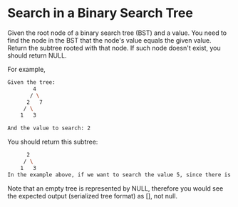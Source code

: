 # Search in a Binary Search Tree

Given the root node of a binary search tree (BST) and a value. You need to find the node in the BST that the node's value equals the given value. Return the subtree rooted with that node. If such node doesn't exist, you should return NULL.

For example, 

```bash
Given the tree:
        4
       / \
      2   7
     / \
    1   3

And the value to search: 2
```

You should return this subtree:

```bash
      2     
     / \   
    1   3
In the example above, if we want to search the value 5, since there is no node with value 5, we should return NULL.
```

Note that an empty tree is represented by NULL, therefore you would see the expected output (serialized tree format) as [], not null.